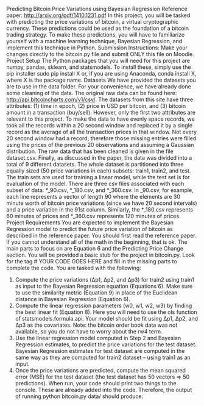 Predicting Bitcoin Price Variations using Bayesian Regression
Reference paper: http://arxiv.org/pdf/1410.1231.pdf
In this project, you will be tasked with predicting the price variations of bitcoin, a virtual cryptographic currency. These predictions could be used as the foundation of a bitcoin trading strategy. To make these predictions, you will have to familiarize yourself with a machine learning technique, Bayesian Regression, and implement this technique in Python.
Submission Instructions:
Make your changes directly to the bitcoin.py file and submit ONLY this file on Moodle.
Project Setup
The Python packages that you will need for this project are numpy, pandas, sklearn, and statsmodels. To install these, simply use the pip installer sudo pip install X or, if you are using Anaconda, conda install X, where X is the package name.
Datasets
We have provided the datasets you are to use in the data folder. For your convenience, we have already done some cleaning of the data. The original raw data can be found here: http://api.bitcoincharts.com/v1/csv/. The datasets from this site have three attributes: (1) time in epoch, (2) price in USD per bitcoin, and (3) bitcoin amount in a transaction (buy/sell). However, only the first two attributes are relevant to this project.
To make the data to have evenly space records, we took all the records within a 20 second window and replaced it by a single record as the average of all the transaction prices in that window. Not every 20 second window had a record; therefore those missing entries were filled using the prices of the previous 20 observations and assuming a Gaussian distribution. The raw data that has been cleaned is given in the file dataset.csv.
Finally, as discussed in the paper, the data was divided into a total of 9 different datasets. The whole dataset is partitioned into three equally sized (50 price variations in each) subsets: train1, train2, and test. The train sets are used for training a linear model, while the test set is for evaluation of the model. There are three csv files associated with each subset of data: *_90.csv, *_180.csv, and *_360.csv. In _90.csv, for example, each line represents a vector of length 90 where the elements are 30 minute worth of bitcoin price variations (since we have 20 second intervals) and a price variation in the 91st column. Similarly, the *_180.csv represents 60 minutes of prices and *_360.csv represents 120 minutes of prices.
Project Requirements
You are expected to implement the Bayesian Regression model to predict the future price variation of bitcoin as described in the reference paper. You should first read the reference paper. If you cannot understand all of the math in the beginning, that is ok. The main parts to focus on are Equation 6 and the Predicting Price Change section.
You will be provided a basic stub for the project in bitcoin.py. Look for the tag # YOUR CODE GOES HERE and fill in the missing parts to complete the code. You are tasked with the following:
1. Compute the price variations (Δp1, Δp2, and Δp3) for train2 using train1 as input to the Bayesian Regression equation (Equations 6). Make sure to use the similarity metric (Equation 9) in place of the Euclidean distance in Bayesian Regression (Equation 6).
2. Compute the linear regression parameters (w0, w1, w2, w3) by finding the best linear fit (Equation 8). Here you will need to use the ols function of statsmodels.formula.api. Your model should be fit using Δp1, Δp2, and Δp3 as the covariates. Note: the bitcoin order book data was not available, so you do not have to worry about the rw4 term.
3. Use the linear regression model computed in Step 2 and Bayesian Regression estimates, to predict the price variations for the test dataset. Bayesian Regression estimates for test dataset are computed in the same way as they are computed for train2 dataset – using train1 as an input.
4. Once the price variations are predicted, compute the mean squared error (MSE) for the test dataset (the test dataset has 50 vectors => 50 predictions).
When run, your code should print two things to the console. These are already added into the code. Therefore, the output of running python bitcoin.py data/ should produce:
